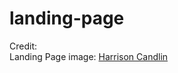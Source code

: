 # landing-page


Credit:  
Landing Page image: [Harrison Candlin](https://www.pexels.com/@harrison-candlin-1279336/)
